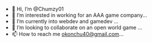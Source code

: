 - 👋 Hi, I’m @Chumzy01
- 👀 I’m interested in working for an AAA game company...
- 🌱 I’m currently into webdev and gamedev ...
- 💞️ I’m looking to collaborate on an open world game ...
- 📫 How to reach me okonchu40@gmail.com...

<!---
Chumzy01/Chumzy01 is a ✨ special ✨ repository because its `README.md` (this file) appears on your GitHub profile.
You can click the Preview link to take a look at your changes.
--->
